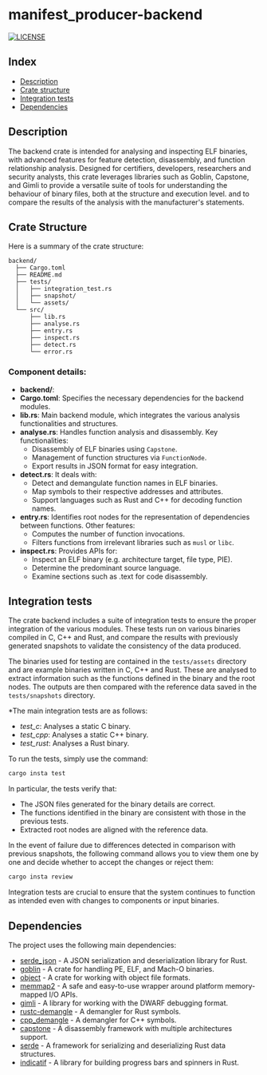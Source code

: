 # manifest_producer-backend

[![LICENSE][license badge]][license]

## Index

- [Description](#description)
- [Crate structure](#crate-structure)
- [Integration tests](#tests)
- [Dependencies](#dependencies)


## Description

The backend crate is intended for analysing and inspecting ELF binaries, with advanced features for feature detection, disassembly, and function relationship analysis. Designed for certifiers, developers, researchers and security analysts, this crate leverages libraries such as Goblin, Capstone, and Gimli to provide a versatile suite of tools for understanding the behaviour of binary files, both at the structure and execution level. and to compare the results of the analysis with the manufacturer's statements.


## Crate Structure

Here is a summary of the crate structure:
```
backend/
  ├── Cargo.toml
  ├── README.md
  ├── tests/
  │   ├── integration_test.rs     
  │   ├── snapshot/
  │   └── assets/ 
  └── src/
      ├── lib.rs        
      ├── analyse.rs 
      ├── entry.rs 
      ├── inspect.rs 
      ├── detect.rs
      └── error.rs
```

### Component details:

  - **backend/**: 
  - **Cargo.toml**: 
    Specifies the necessary dependencies for the backend modules.
  - **lib.rs**: 
    Main backend module, which integrates the various analysis functionalities and structures.
  - **analyse.rs**: 
    Handles function analysis and disassembly. Key functionalities:
      - Disassembly of ELF binaries using `Capstone`.
      - Management of function structures via `FunctionNode`.
      - Export results in JSON format for easy integration.
  - **detect.rs**: 
    It deals with:
    - Detect and demangulate function names in ELF binaries.
    - Map symbols to their respective addresses and attributes.
    - Support languages such as Rust and C++ for decoding function names.
  - **entry.rs**: 
    Identifies root nodes for the representation of dependencies between functions. Other features:
    - Computes the number of function invocations.
    - Filters functions from irrelevant libraries such as `musl` or `libc`.
  - **inspect.rs**: 
    Provides APIs for:
    - Inspect an ELF binary (e.g. architecture target, file type, PIE).
    - Determine the predominant source language.
    - Examine sections such as .text for code disassembly.


## Integration tests

The crate backend includes a suite of integration tests to ensure the proper integration of the various modules. These tests run on various binaries compiled in C, C++ and Rust, and compare the results with previously generated snapshots to validate the consistency of the data produced.

The binaries used for testing are contained in the `tests/assets` directory and are example binaries written in C, C++ and Rust. These are analysed to extract information such as the functions defined in the binary and the root nodes. The outputs are then compared with the reference data saved in the `tests/snapshots` directory.

*The main integration tests are as follows:
- *test_c*: Analyses a static C binary.
- *test_cpp*: Analyses a static C++ binary.
- *test_rust*: Analyses a Rust binary.

To run the tests, simply use the command:

```bash
cargo insta test 
```

In particular, the tests verify that:
- The JSON files generated for the binary details are correct.
- The functions identified in the binary are consistent with those in the previous tests.
- Extracted root nodes are aligned with the reference data.

In the event of failure due to differences detected in comparison with previous snapshots, the following command allows you to view them one by one and decide whether to accept the changes or reject them:

```bash
cargo insta review
```

Integration tests are crucial to ensure that the system continues to function as intended even with changes to components or input binaries.

## Dependencies

The project uses the following main dependencies:

- [serde_json](https://crates.io/crates/serde_json) - A JSON serialization and deserialization library for Rust.
- [goblin](https://crates.io/crates/goblin) - A crate for handling PE, ELF, and Mach-O binaries.
- [object](https://crates.io/crates/object) - A crate for working with object file formats.
- [memmap2](https://crates.io/crates/memmap2) - A safe and easy-to-use wrapper around platform memory-mapped I/O APIs.
- [gimli](https://crates.io/crates/gimli) - A library for working with the DWARF debugging format.
- [rustc-demangle](https://crates.io/crates/rustc-demangle) - A demangler for Rust symbols.
- [cpp_demangle](https://crates.io/crates/cpp_demangle) - A demangler for C++ symbols.
- [capstone](https://crates.io/crates/capstone) - A disassembly framework with multiple architectures support.
- [serde](https://crates.io/crates/serde) - A framework for serializing and deserializing Rust data structures.
- [indicatif](https://crates.io/crates/indicatif) - A library for building progress bars and spinners in Rust.

<!-- Links -->
[license]: LICENSE-MIT

<!-- Badges -->
[license badge]: https://img.shields.io/badge/license-MIT-blue.svg